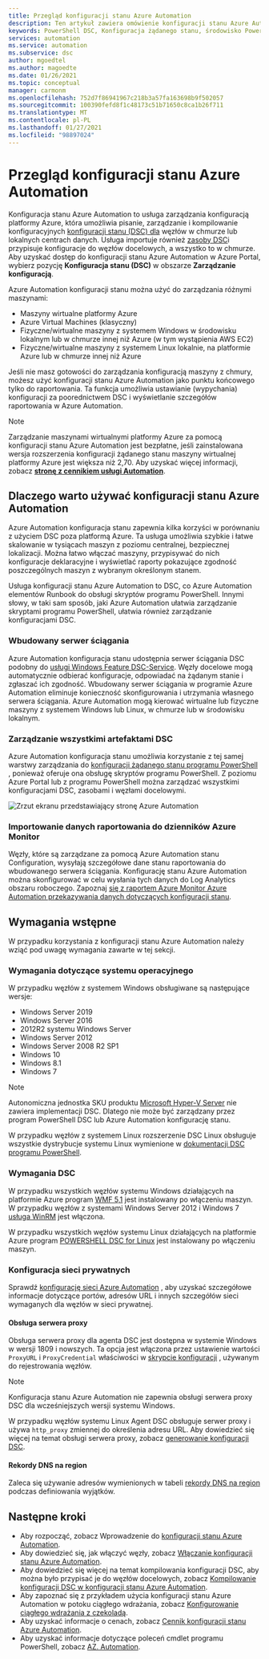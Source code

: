 ```yaml
---
title: Przegląd konfiguracji stanu Azure Automation
description: Ten artykuł zawiera omówienie konfiguracji stanu Azure Automation.
keywords: PowerShell DSC, Konfiguracja żądanego stanu, środowisko PowerShell DSC Azure
services: automation
ms.service: automation
ms.subservice: dsc
author: mgoedtel
ms.author: magoedte
ms.date: 01/26/2021
ms.topic: conceptual
manager: carmonm
ms.openlocfilehash: 752d7f86941967c218b3a57fa163698b9f502057
ms.sourcegitcommit: 100390fefd8f1c48173c51b71650c8ca1b26f711
ms.translationtype: MT
ms.contentlocale: pl-PL
ms.lasthandoff: 01/27/2021
ms.locfileid: "98897024"
---
```

# <a name="azure-automation-state-configuration-overview"></a>Przegląd konfiguracji stanu Azure Automation

Konfiguracja stanu Azure Automation to usługa zarządzania konfiguracją platformy Azure, która umożliwia pisanie, zarządzanie i kompilowanie konfiguracyjnych [konfiguracji stanu (DSC) dla](/powershell/scripting/dsc/configurations/configurations) węzłów w chmurze lub lokalnych centrach danych. Usługa importuje również [zasoby DSC](/powershell/scripting/dsc/resources/resources)i przypisuje konfiguracje do węzłów docelowych, a wszystko to w chmurze. Aby uzyskać dostęp do konfiguracji stanu Azure Automation w Azure Portal, wybierz pozycję **Konfiguracja stanu (DSC)** w obszarze **Zarządzanie konfiguracją**.

Azure Automation konfiguracji stanu można użyć do zarządzania różnymi maszynami:

- Maszyny wirtualne platformy Azure
- Azure Virtual Machines (klasyczny)
- Fizyczne/wirtualne maszyny z systemem Windows w środowisku lokalnym lub w chmurze innej niż Azure (w tym wystąpienia AWS EC2)
- Fizyczne/wirtualne maszyny z systemem Linux lokalnie, na platformie Azure lub w chmurze innej niż Azure

Jeśli nie masz gotowości do zarządzania konfiguracją maszyny z chmury, możesz użyć konfiguracji stanu Azure Automation jako punktu końcowego tylko do raportowania. Ta funkcja umożliwia ustawianie (wypychania) konfiguracji za poorednictwem DSC i wyświetlanie szczegółów raportowania w Azure Automation.

> [!NOTE]
> Zarządzanie maszynami wirtualnymi platformy Azure za pomocą konfiguracji stanu Azure Automation jest bezpłatne, jeśli zainstalowana wersja rozszerzenia konfiguracji żądanego stanu maszyny wirtualnej platformy Azure jest większa niż 2,70. Aby uzyskać więcej informacji, zobacz [**stronę z cennikiem usługi Automation**](https://azure.microsoft.com/pricing/details/automation/).

## <a name="why-use-azure-automation-state-configuration"></a>Dlaczego warto używać konfiguracji stanu Azure Automation

Azure Automation konfiguracja stanu zapewnia kilka korzyści w porównaniu z użyciem DSC poza platformą Azure. Ta usługa umożliwia szybkie i łatwe skalowanie w tysiącach maszyn z poziomu centralnej, bezpiecznej lokalizacji. Można łatwo włączać maszyny, przypisywać do nich konfiguracje deklaracyjne i wyświetlać raporty pokazujące zgodność poszczególnych maszyn z wybranym określonym stanem.

Usługa konfiguracji stanu Azure Automation to DSC, co Azure Automation elementów Runbook do obsługi skryptów programu PowerShell. Innymi słowy, w taki sam sposób, jaki Azure Automation ułatwia zarządzanie skryptami programu PowerShell, ułatwia również zarządzanie konfiguracjami DSC.

### <a name="built-in-pull-server"></a>Wbudowany serwer ściągania

Azure Automation konfiguracja stanu udostępnia serwer ściągania DSC podobny do [usługi Windows Feature DSC-Service](/powershell/scripting/dsc/pull-server/pullserver). Węzły docelowe mogą automatycznie odbierać konfiguracje, odpowiadać na żądanym stanie i zgłaszać ich zgodność. Wbudowany serwer ściągania w programie Azure Automation eliminuje konieczność skonfigurowania i utrzymania własnego serwera ściągania. Azure Automation mogą kierować wirtualne lub fizyczne maszyny z systemem Windows lub Linux, w chmurze lub w środowisku lokalnym.

### <a name="management-of-all-your-dsc-artifacts"></a>Zarządzanie wszystkimi artefaktami DSC

Azure Automation konfiguracja stanu umożliwia korzystanie z tej samej warstwy zarządzania do [konfiguracji żądanego stanu programu PowerShell](/powershell/scripting/dsc/overview/overview) , ponieważ oferuje ona obsługę skryptów programu PowerShell. Z poziomu Azure Portal lub z programu PowerShell można zarządzać wszystkimi konfiguracjami DSC, zasobami i węzłami docelowymi.

![Zrzut ekranu przedstawiający stronę Azure Automation](./media/automation-dsc-overview/azure-automation-blade.png)

### <a name="import-of-reporting-data-into-azure-monitor-logs"></a>Importowanie danych raportowania do dzienników Azure Monitor

Węzły, które są zarządzane za pomocą Azure Automation stanu Configuration, wysyłają szczegółowe dane stanu raportowania do wbudowanego serwera ściągania. Konfigurację stanu Azure Automation można skonfigurować w celu wysłania tych danych do Log Analytics obszaru roboczego. Zapoznaj [się z raportem Azure Monitor Azure Automation przekazywania danych dotyczących konfiguracji stanu](automation-dsc-diagnostics.md).

## <a name="prerequisites"></a>Wymagania wstępne

W przypadku korzystania z konfiguracji stanu Azure Automation należy wziąć pod uwagę wymagania zawarte w tej sekcji.

### <a name="operating-system-requirements"></a>Wymagania dotyczące systemu operacyjnego

W przypadku węzłów z systemem Windows obsługiwane są następujące wersje:

- Windows Server 2019
- Windows Server 2016
- 2012R2 systemu Windows Server
- Windows Server 2012
- Windows Server 2008 R2 SP1
- Windows 10
- Windows 8.1
- Windows 7

>[!NOTE]
>Autonomiczna jednostka SKU produktu [Microsoft Hyper-V Server](/windows-server/virtualization/hyper-v/hyper-v-server-2016) nie zawiera implementacji DSC. Dlatego nie może być zarządzany przez program PowerShell DSC lub Azure Automation konfigurację stanu.

W przypadku węzłów z systemem Linux rozszerzenie DSC Linux obsługuje wszystkie dystrybucje systemu Linux wymienione w [dokumentacji DSC programu PowerShell](/powershell/scripting/dsc/getting-started/lnxgettingstarted).

### <a name="dsc-requirements"></a>Wymagania DSC

W przypadku wszystkich węzłów systemu Windows działających na platformie Azure program [WMF 5,1](/powershell/scripting/wmf/setup/install-configure) jest instalowany po włączeniu maszyn. W przypadku węzłów z systemami Windows Server 2012 i Windows 7 [usługa WinRM](/powershell/scripting/dsc/troubleshooting/troubleshooting#winrm-dependency) jest włączona.

W przypadku wszystkich węzłów systemu Linux działających na platformie Azure program [POWERSHELL DSC for Linux](https://github.com/Microsoft/PowerShell-DSC-for-Linux) jest instalowany po włączeniu maszyn.

### <a name="configuration-of-private-networks"></a><a name="network-planning"></a>Konfiguracja sieci prywatnych

Sprawdź [konfigurację sieci Azure Automation](automation-network-configuration.md#hybrid-runbook-worker-and-state-configuration) , aby uzyskać szczegółowe informacje dotyczące portów, adresów URL i innych szczegółów sieci wymaganych dla węzłów w sieci prywatnej.

#### <a name="proxy-support"></a>Obsługa serwera proxy

Obsługa serwera proxy dla agenta DSC jest dostępna w systemie Windows w wersji 1809 i nowszych. Ta opcja jest włączona przez ustawienie wartości `ProxyURL` i `ProxyCredential` właściwości w [skrypcie konfiguracji](automation-dsc-onboarding.md#generate-dsc-metaconfigurations) , używanym do rejestrowania węzłów.

>[!NOTE]
>Konfiguracja stanu Azure Automation nie zapewnia obsługi serwera proxy DSC dla wcześniejszych wersji systemu Windows.

W przypadku węzłów systemu Linux Agent DSC obsługuje serwer proxy i używa `http_proxy` zmiennej do określenia adresu URL. Aby dowiedzieć się więcej na temat obsługi serwera proxy, zobacz [generowanie konfiguracji DSC](automation-dsc-onboarding.md#generate-dsc-metaconfigurations).

#### <a name="dns-records-per-region"></a>Rekordy DNS na region

Zaleca się używanie adresów wymienionych w tabeli [rekordy DNS na region](how-to/automation-region-dns-records.md) podczas definiowania wyjątków.

## <a name="next-steps"></a>Następne kroki

- Aby rozpocząć, zobacz Wprowadzenie do [konfiguracji stanu Azure Automation](automation-dsc-getting-started.md).
- Aby dowiedzieć się, jak włączyć węzły, zobacz [Włączanie konfiguracji stanu Azure Automation](automation-dsc-onboarding.md).
- Aby dowiedzieć się więcej na temat kompilowania konfiguracji DSC, aby można było przypisać je do węzłów docelowych, zobacz [Kompilowanie konfiguracji DSC w konfiguracji stanu Azure Automation](automation-dsc-compile.md).
- Aby zapoznać się z przykładem użycia konfiguracji stanu Azure Automation w potoku ciągłego wdrażania, zobacz [Konfigurowanie ciągłego wdrażania z czekoladą](automation-dsc-cd-chocolatey.md).
- Aby uzyskać informacje o cenach, zobacz [Cennik konfiguracji stanu Azure Automation](https://azure.microsoft.com/pricing/details/automation/).
- Aby uzyskać informacje dotyczące poleceń cmdlet programu PowerShell, zobacz [AZ. Automation](/powershell/module/az.automation).
